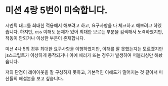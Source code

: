 # 미션 4랑 5번이 미숙합니다.

시멘틱 태그를 최대한 적용해서 해보려고 하고, 요구사항을 다 체크하고 해보려고 하였습니다.
하지만, css 이해도 문제가 있어 최대한 모르는 부분을 검색해서 노력하였지만, 작동이 안되거나 이상한 부분이 존재합니다.

미션 4나 5의 경우 최대한 요구사항을 이행하였지만, 이해를 잘 못했는지는 모르겠지만 js스크립트가 이상하게 동작되거나 아예 에러가 뜨는 경우가 발생하여 퍼블리싱만 해놨습니다.

저의 단점이 레이아웃을 잘 구성하지 못하고, 기본적인 이해도가 떨어지는 것 같아서 미션들의 해설본을 보고 싶습니다..

